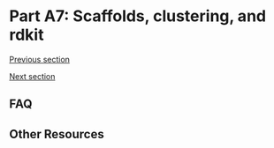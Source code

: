 
# Part A7: Scaffolds, clustering, and rdkit

[Previous section](A6_INTERACTIONS.md)

[Next section](A8_SELECTIONS.md)


## FAQ


## Other Resources
